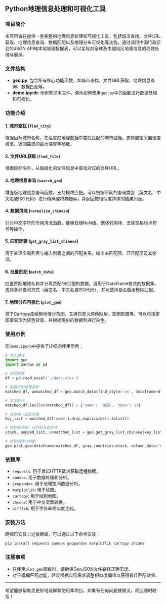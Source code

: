 ## Python地理信息处理和可视化工具

### 项目简介
本项目旨在提供一套完整的地理信息处理和可视化工具，包括城市查找、文件URL获取、地理信息查询、数据匹配以及地理分布可视化等功能。通过调用中国行政区划的JSON API和本地地理数据表，可以实现对全球及中国地区地理信息的高效处理与展示。

### 文件结构
- **geo.py**: 包含所有核心功能函数，如城市查找、文件URL获取、地理信息查询、数据匹配等。
- **demo.ipynb**: 示例笔记本文件，演示如何使用`geo.py`中的函数进行数据处理和可视化。

### 功能介绍

#### 1. 城市查找 (`find_city`)
根据目标城市名称，在给定的地理数据中查找匹配的城市路径。支持自定义置信度阈值、返回路径的最大深度等参数。

#### 2. 文件URL获取 (`find_file`)
根据目标名称，从层级化的文件信息中查找对应的文件URL。

#### 3. 地理信息查询 (`search_geo`)
增强版地理信息查询函数，支持模糊匹配。可以根据不同的查询类型（英文名、中文名或ISO代码）进行精确或模糊搜索，并返回按相似度排序的结果列表。

#### 4. 数据清洗 (`normalize_chinese`)
针对中文字符的专用清洗函数，能够处理NaN值、繁体转简体、去除空格标点符号等操作。

#### 5. 匹配逻辑 (`get_gray_list_chinese`)
用于处理全局列表与输入列表之间的匹配关系，输出未匹配项、已匹配项及其余项。

#### 6. 批量匹配 (`match_data`)
批量匹配地理名称并分离匹配/未匹配的数据，适用于DataFrame格式的数据集。支持多种查询方式（英文名、中文名或ISO代码），并可选择是否启用模糊匹配。

#### 7. 地理分布可视化 (`plot_geo`)
基于Cartopy库绘制地理分布图，支持自定义颜色映射、图例配置等。可以将指定国家显示为灰色背景，并根据提供的数据列进行染色。

### 使用示例

在`demo.ipynb`中提供了详细的使用示例：

```python
# 导入模块
import geo
import pandas as pd

# 读取数据
df = pd.read_excel('./data.xlsx')

# 批量匹配地理名称
matched_df, unmatched_df = geo.match_data(find_style='en', dataframe=df, column_country='Name', column_data='data')

# 添加新行
matched_df.loc[len(matched_df)] = {'name': '英国', 'data': 14}

# 获取唯一国家列表
key_list = matched_df['name'].drop_duplicates().tolist()

# 获取未匹配、已匹配及剩余项
stack, popped_list, unmatched_list = geo.get_gray_list_chinese(key_list)

# 绘制地理分布图
geo.plot_geo(dataframe=matched_df, gray_countries=stack, column_data="data")
```


### 依赖库
- `requests`: 用于发起HTTP请求获取远程数据。
- `pandas`: 用于数据处理和分析。
- `geopandas`: 用于地理空间数据分析。
- `matplotlib`: 用于绘图。
- `cartopy`: 用于绘制地图。
- `zhconv`: 用于中文简繁转换。
- `difflib`: 用于字符串相似度比较。

### 安装方法
确保已安装上述依赖库，可以通过以下命令安装：
```bash
pip install requests pandas geopandas matplotlib cartopy zhconv
```


### 注意事项
- 在使用`plot_geo`函数时，请确保GeoJSON文件路径正确无误。
- 对于模糊匹配功能，建议根据实际需求调整相似度阈值以获得最佳匹配效果。

---
希望能够帮助您更好地理解和使用本项目。如果有任何问题或建议，欢迎随时联系！
